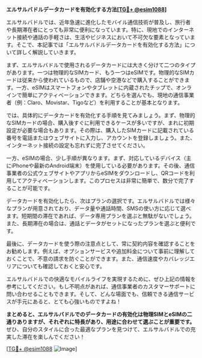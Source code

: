 **エルサルバドルデータカードを有効化する方法[[TG💪+ @esim1088](https://t.me/s/esim1088)]**

エルサルバドルでは、近年急速に進化したモバイル通信技術が普及し、旅行者や長期滞在者にとっても非常に便利になっています。特に、現地でのインターネット接続や通話の手軽さは、生活やビジネスにおいて不可欠な要素となっています。そこで、本記事では「エルサルバドルデータカードを有効化する方法」について詳しく解説していきます。

まず、エルサルバドルで使用されるデータカードには大きく分けて二つのタイプがあります。一つは物理的なSIMカード、もう一つはeSIMです。物理的なSIMカードは従来から使われているもので、店舗や空港などで購入することができます。一方、eSIMはスマートフォンやタブレットに内蔵されたチップで、オンラインで簡単にアクティベーションできます。どちらを選んでも、現地の通信事業者（例：Claro、Movistar、Tigoなど）を利用することが基本となります。

では、具体的にデータカードを有効化する手順を見てみましょう。まず、物理的なSIMカードの場合、購入後すぐに利用できるケースが多いですが、まれに初期設定が必要な場合もあります。その際は、購入したSIMカードに記載されている番号を電話またはウェブサイトに入力し、アカウントを登録しましょう。また、インターネット接続の設定も忘れずに完了させてください。

一方、eSIMの場合、少し手順が異なります。まず、対応しているデバイス（主にiPhoneや最新のAndroid端末）を使用している必要があります。その後、通信事業者の公式ウェブサイトやアプリからeSIMをダウンロードし、QRコードを利用してアクティベーションします。このプロセスは非常に簡単で、数分で完了することが可能です。

データカードを有効化したら、次はプランの選択です。エルサルバドルでは様々なプランが用意されており、データ量や通話時間、SMSの使い方に応じて選べます。短期間の滞在であれば、データ専用プランを選ぶと無駄がないでしょう。また、長期滞在の場合は、通話とデータがセットになったプランを選ぶと便利です。

最後に、データカードを使う際の注意点として、常に契約内容を確認することをお勧めします。例えば、オプションサービスや追加料金について事前に理解しておくことで、不意の請求を防ぐことができます。また、通信速度やカバレッジエリアについても確認しておくと安心です。

エルサルバドルでの快適なモバイルライフを実現するために、ぜひ上記の情報を参考にしてください。もし不明点があれば、通信事業者のカスタマーサポートに問い合わせることもできます。そして、どんな場面でも、信頼できる通信サービスが手元にあると、とても心強いものですよね！

**まとめると、エルサルバドルでのデータカードの有効化は物理SIMとeSIMの二通りありますが、それぞれに特長があり、用途に合わせて選ぶことが重要です。** ぜひ、自分のスタイルに合った最適なプランを見つけて、エルサルバドルでの充実した滞在を楽しんでください！

[[TG💪+ @esim1088](https://t.me/s/esim1088) ![Image](https://i.postimg.cc/Y0z9fWf4/image.png)]